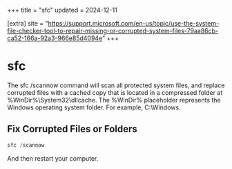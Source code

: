 +++
title = "sfc"
updated = 2024-12-11

[extra]
site = "https://support.microsoft.com/en-us/topic/use-the-system-file-checker-tool-to-repair-missing-or-corrupted-system-files-79aa86cb-ca52-166a-92a3-966e85d4094e"
+++

# sfc
The sfc /scannow command will scan all protected system files, and replace corrupted files with a cached copy that is located in a compressed folder at %WinDir%\System32\dllcache.
The %WinDir% placeholder represents the Windows operating system folder. For example, C:\Windows.

## Fix Corrupted Files or Folders
```powershell
sfc /scannow
```

And then restart your computer.
